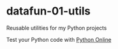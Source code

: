 # datafun-01-utils
Reusable utilities for my Python projects

Test your Python code with [Python Online](https://www.online-python.com)
